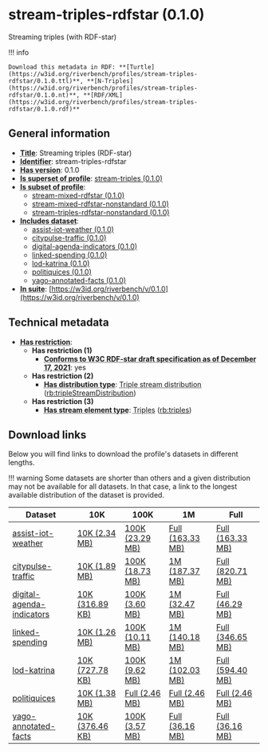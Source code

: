 # stream-triples-rdfstar (0.1.0)

Streaming triples (with RDF-star)

!!! info

    Download this metadata in RDF: **[Turtle](https://w3id.org/riverbench/profiles/stream-triples-rdfstar/0.1.0.ttl)**, **[N-Triples](https://w3id.org/riverbench/profiles/stream-triples-rdfstar/0.1.0.nt)**, **[RDF/XML](https://w3id.org/riverbench/profiles/stream-triples-rdfstar/0.1.0.rdf)**



## General information

- **<abbr title="A name given to the resource.">Title</abbr>**: Streaming triples (RDF-star)
- **<abbr title="An unambiguous reference to the resource within a given context.">Identifier</abbr>**: stream-triples-rdfstar
- **<abbr title="Version tag of an artifact">Has version</abbr>**: 0.1.0
- **<abbr title="Indicates that this profile contains all datasets of the other profile">Is superset of profile</abbr>**: [stream-triples (0.1.0)](https://w3id.org/riverbench/profiles/stream-triples/0.1.0)
- **<abbr title="Indicates that this profile's datasets are all in the other profile">Is subset of profile</abbr>**: 
    - [stream-mixed-rdfstar (0.1.0)](https://w3id.org/riverbench/profiles/stream-mixed-rdfstar/0.1.0)
    - [stream-mixed-rdfstar-nonstandard (0.1.0)](https://w3id.org/riverbench/profiles/stream-mixed-rdfstar-nonstandard/0.1.0)
    - [stream-triples-rdfstar-nonstandard (0.1.0)](https://w3id.org/riverbench/profiles/stream-triples-rdfstar-nonstandard/0.1.0)
- **<abbr title="Indicates which datasets are included in the profile">Includes dataset</abbr>**: 
    - [assist-iot-weather (0.1.0)](https://w3id.org/riverbench/datasets/assist-iot-weather/0.1.0)
    - [citypulse-traffic (0.1.0)](https://w3id.org/riverbench/datasets/citypulse-traffic/0.1.0)
    - [digital-agenda-indicators (0.1.0)](https://w3id.org/riverbench/datasets/digital-agenda-indicators/0.1.0)
    - [linked-spending (0.1.0)](https://w3id.org/riverbench/datasets/linked-spending/0.1.0)
    - [lod-katrina (0.1.0)](https://w3id.org/riverbench/datasets/lod-katrina/0.1.0)
    - [politiquices (0.1.0)](https://w3id.org/riverbench/datasets/politiquices/0.1.0)
    - [yago-annotated-facts (0.1.0)](https://w3id.org/riverbench/datasets/yago-annotated-facts/0.1.0)
- **<abbr title="Indicates the benchmark suite to which a dataset or profile belongs">In suite</abbr>**: [https://w3id.org/riverbench/v/0.1.0](https://w3id.org/riverbench/v/0.1.0)

## Technical metadata

- **<abbr title="Has profile restriction. The restrictions are joined with the AND operator.">Has restriction</abbr>**: 
    - **Has restriction (1)**    
        - **<abbr title="Whether the dataset is RDF-star compliant, i.e., does not use any non-standard features. Note that all standard RDF 1.1 datasets also qualify, as RDF-star is a superset of RDF 1.1.">Conforms to W3C RDF-star draft specification as of December 17, 2021</abbr>**: yes
    - **Has restriction (2)**    
        - **<abbr title="Indicates the type of RiverBench dataset distribution">Has distribution type</abbr>**: <abbr title="The dataset is distributed as a stream of RDF triples.">Triple stream distribution</abbr> ([rb:tripleStreamDistribution](https://w3id.org/riverbench/schema/metadata#tripleStreamDistribution))
    - **Has restriction (3)**    
        - **<abbr title="Indicates the type of contents of each stream element">Has stream element type</abbr>**: <abbr title="Triple streams consist of elements, where each element is an RDF graph.">Triples</abbr> ([rb:triples](https://w3id.org/riverbench/schema/metadata#triples))


## Download links

Below you will find links to download the profile's datasets in different lengths.

!!! warning
    Some datasets are shorter than others and a given distribution may not be available for all datasets.
    In that case, a link to the longest available distribution of the dataset is provided.

Dataset | 10K | 100K | 1M | Full
--- | --- | --- | --- | ---
[assist-iot-weather](https://w3id.org/riverbench/datasets/assist-iot-weather/0.1.0) | [10K (2.34 MB)](https://w3id.org/riverbench/datasets/assist-iot-weather/0.1.0/files/stream_10K.tar.gz) | [100K (23.29 MB)](https://w3id.org/riverbench/datasets/assist-iot-weather/0.1.0/files/stream_100K.tar.gz) | [Full (163.33 MB)](https://w3id.org/riverbench/datasets/assist-iot-weather/0.1.0/files/stream_full.tar.gz) | [Full (163.33 MB)](https://w3id.org/riverbench/datasets/assist-iot-weather/0.1.0/files/stream_full.tar.gz)
[citypulse-traffic](https://w3id.org/riverbench/datasets/citypulse-traffic/0.1.0) | [10K (1.89 MB)](https://w3id.org/riverbench/datasets/citypulse-traffic/0.1.0/files/stream_10K.tar.gz) | [100K (18.73 MB)](https://w3id.org/riverbench/datasets/citypulse-traffic/0.1.0/files/stream_100K.tar.gz) | [1M (187.37 MB)](https://w3id.org/riverbench/datasets/citypulse-traffic/0.1.0/files/stream_1M.tar.gz) | [Full (820.71 MB)](https://w3id.org/riverbench/datasets/citypulse-traffic/0.1.0/files/stream_full.tar.gz)
[digital-agenda-indicators](https://w3id.org/riverbench/datasets/digital-agenda-indicators/0.1.0) | [10K (316.89 KB)](https://w3id.org/riverbench/datasets/digital-agenda-indicators/0.1.0/files/stream_10K.tar.gz) | [100K (3.60 MB)](https://w3id.org/riverbench/datasets/digital-agenda-indicators/0.1.0/files/stream_100K.tar.gz) | [1M (32.47 MB)](https://w3id.org/riverbench/datasets/digital-agenda-indicators/0.1.0/files/stream_1M.tar.gz) | [Full (46.29 MB)](https://w3id.org/riverbench/datasets/digital-agenda-indicators/0.1.0/files/stream_full.tar.gz)
[linked-spending](https://w3id.org/riverbench/datasets/linked-spending/0.1.0) | [10K (1.26 MB)](https://w3id.org/riverbench/datasets/linked-spending/0.1.0/files/stream_10K.tar.gz) | [100K (10.11 MB)](https://w3id.org/riverbench/datasets/linked-spending/0.1.0/files/stream_100K.tar.gz) | [1M (140.18 MB)](https://w3id.org/riverbench/datasets/linked-spending/0.1.0/files/stream_1M.tar.gz) | [Full (346.65 MB)](https://w3id.org/riverbench/datasets/linked-spending/0.1.0/files/stream_full.tar.gz)
[lod-katrina](https://w3id.org/riverbench/datasets/lod-katrina/0.1.0) | [10K (727.78 KB)](https://w3id.org/riverbench/datasets/lod-katrina/0.1.0/files/stream_10K.tar.gz) | [100K (9.62 MB)](https://w3id.org/riverbench/datasets/lod-katrina/0.1.0/files/stream_100K.tar.gz) | [1M (102.03 MB)](https://w3id.org/riverbench/datasets/lod-katrina/0.1.0/files/stream_1M.tar.gz) | [Full (594.40 MB)](https://w3id.org/riverbench/datasets/lod-katrina/0.1.0/files/stream_full.tar.gz)
[politiquices](https://w3id.org/riverbench/datasets/politiquices/0.1.0) | [10K (1.38 MB)](https://w3id.org/riverbench/datasets/politiquices/0.1.0/files/stream_10K.tar.gz) | [Full (2.46 MB)](https://w3id.org/riverbench/datasets/politiquices/0.1.0/files/stream_full.tar.gz) | [Full (2.46 MB)](https://w3id.org/riverbench/datasets/politiquices/0.1.0/files/stream_full.tar.gz) | [Full (2.46 MB)](https://w3id.org/riverbench/datasets/politiquices/0.1.0/files/stream_full.tar.gz)
[yago-annotated-facts](https://w3id.org/riverbench/datasets/yago-annotated-facts/0.1.0) | [10K (376.46 KB)](https://w3id.org/riverbench/datasets/yago-annotated-facts/0.1.0/files/stream_10K.tar.gz) | [100K (3.57 MB)](https://w3id.org/riverbench/datasets/yago-annotated-facts/0.1.0/files/stream_100K.tar.gz) | [Full (36.16 MB)](https://w3id.org/riverbench/datasets/yago-annotated-facts/0.1.0/files/stream_full.tar.gz) | [Full (36.16 MB)](https://w3id.org/riverbench/datasets/yago-annotated-facts/0.1.0/files/stream_full.tar.gz)